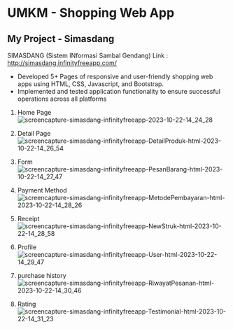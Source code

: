 # UMKM - Shopping Web App
## My Project - Simasdang

SIMASDANG (Sistem INformasi Sambal Gendang)
Link : http://simasdang.infinityfreeapp.com/

- Developed 5+ Pages of responsive and user-friendly shopping web apps using HTML, CSS, Javascript, and Bootstrap.
- Implemented and tested application functionality to ensure successful operations across all platforms

1. Home Page
![screencapture-simasdang-infinityfreeapp-2023-10-22-14_24_28](https://github.com/Rafli-ri/simasdang-app/assets/55773671/0eefe633-4c8d-4955-81c0-76d3102195ea)

2. Detail Page
![screencapture-simasdang-infinityfreeapp-DetailProduk-html-2023-10-22-14_26_54](https://github.com/Rafli-ri/simasdang-app/assets/55773671/9c198c4d-9973-43a1-8b3b-8ce9c41ba05f)

3. Form 
![screencapture-simasdang-infinityfreeapp-PesanBarang-html-2023-10-22-14_27_47](https://github.com/Rafli-ri/simasdang-app/assets/55773671/4a675e0c-411f-4749-9417-157950d40176)

4. Payment Method
![screencapture-simasdang-infinityfreeapp-MetodePembayaran-html-2023-10-22-14_28_26](https://github.com/Rafli-ri/simasdang-app/assets/55773671/7b88f1b5-e91d-497f-a732-f03f5ed13ac4)

5. Receipt
![screencapture-simasdang-infinityfreeapp-NewStruk-html-2023-10-22-14_28_58](https://github.com/Rafli-ri/simasdang-app/assets/55773671/0716ee1a-bcb4-4b72-86b3-207c1f8a532c)

6. Profile
![screencapture-simasdang-infinityfreeapp-User-html-2023-10-22-14_29_47](https://github.com/Rafli-ri/simasdang-app/assets/55773671/d90b9501-7fd9-48d7-be41-f50c84fc7dd0)

7. purchase history
![screencapture-simasdang-infinityfreeapp-RiwayatPesanan-html-2023-10-22-14_30_46](https://github.com/Rafli-ri/simasdang-app/assets/55773671/0679d4a1-bade-42ed-a5b3-fe6481b36bb2)

8. Rating
![screencapture-simasdang-infinityfreeapp-Testimonial-html-2023-10-22-14_31_23](https://github.com/Rafli-ri/simasdang-app/assets/55773671/f698dddc-7f58-4038-9bda-fa6a7ab6401b)
